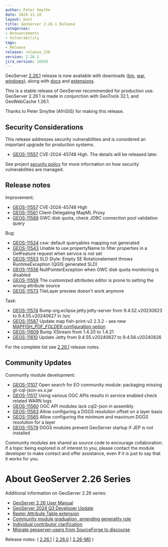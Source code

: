 ```yaml
---
author: Peter Smythe
date: 2024-11-18
layout: post
title: GeoServer 2.26.1 Release
categories:
- Announcements
- Vulnerability
tags:
- Release
release: release_226
version: 2.26.1
jira_version: 16935
--- 
```


GeoServer [2.26.1](/release/2.26.1/) release is now available
with downloads
([bin](https://sourceforge.net/projects/geoserver/files/GeoServer/2.26.1/geoserver-2.26.1-bin.zip/download),
[war](https://sourceforge.net/projects/geoserver/files/GeoServer/2.26.1/geoserver-2.26.1-war.zip/download),
[windows](https://sourceforge.net/projects/geoserver/files/GeoServer/2.26.1/GeoServer-2.26.1-winsetup.exe/download)), along with 
[docs](https://sourceforge.net/projects/geoserver/files/GeoServer/2.26.1/geoserver-2.26.1-htmldoc.zip/download) and
[extensions](https://sourceforge.net/projects/geoserver/files/GeoServer/2.26.1/extensions/).

This is a stable release of GeoServer recommended for production use.
GeoServer 2.26.1 is made in conjunction with GeoTools 32.1, and GeoWebCache 1.26.1. 

Thanks to Peter Smythe (AfriGIS) for making this release. 

## Security Considerations

This release addresses security vulnerabilities and is considered an important upgrade for production systems.

<!-- update cve list details when disclosed -->
* [GEOS-11557](https://osgeo-org.atlassian.net/browse/GEOS-11557) CVE-2024-45748 High.  The details will be released later.

See project [security policy](https://github.com/geoserver/geoserver/blob/main/SECURITY.md) for more information on how security vulnerabilities are managed. 

## Release notes

Improvement:

* [GEOS-11557](https://osgeo-org.atlassian.net/browse/GEOS-11557) CVE-2024-45748 High
* [GEOS-11561](https://osgeo-org.atlassian.net/browse/GEOS-11561) Client-Delegating MapML Proxy
* [GEOS-11588](https://osgeo-org.atlassian.net/browse/GEOS-11588) GWC disk quota, check JDBC connection pool validation query

Bug:

* [GEOS-11524](https://osgeo-org.atlassian.net/browse/GEOS-11524) csw: default queryables mapping not generated
* [GEOS-11543](https://osgeo-org.atlassian.net/browse/GEOS-11543) Unable to use propertyName to filter properties in a GetFeature request when service is not set
* [GEOS-11553](https://osgeo-org.atlassian.net/browse/GEOS-11553) SLD Style: Empty SE Rotationelement throws RuntimeException (QGIS generated SLD)
* [GEOS-11556](https://osgeo-org.atlassian.net/browse/GEOS-11556) NullPointerException when GWC disk quota monitoring is disabled
* [GEOS-11559](https://osgeo-org.atlassian.net/browse/GEOS-11559) The customized attributes editor is prone to setting the wrong attribute source 
* [GEOS-11573](https://osgeo-org.atlassian.net/browse/GEOS-11573) TileLayer preview doesn't work anymore

Task:

* [GEOS-11574](https://osgeo-org.atlassian.net/browse/GEOS-11574) Bump org.eclipse.jetty:jetty-server from 9.4.52.v20230823 to 9.4.55.v20240627 in /src
* [GEOS-11587](https://osgeo-org.atlassian.net/browse/GEOS-11587) Update map fish-print-v2 2.3.2 - see new [MAPFISH_PDF_FOLDER configuration option](https://mapfish.github.io/mapfish-print-v2/configuration.html)
* [GEOS-11609](https://osgeo-org.atlassian.net/browse/GEOS-11609) Bump XStream from 1.4.20 to 1.4.21
* [GEOS-11610](https://osgeo-org.atlassian.net/browse/GEOS-11610) Update Jetty from 9.4.55.v20240627 to 9.4.56.v20240826

For the complete list see [2.26.1](https://github.com/geoserver/geoserver/releases/tag/2.26.1) release notes. 

## Community Updates

Community module development:

* [GEOS-11107](https://osgeo-org.atlassian.net/browse/GEOS-11107) Open search for EO community module: packaging missing gt-cql-json-xx.x.jar
* [GEOS-11517](https://osgeo-org.atlassian.net/browse/GEOS-11517) Using various OGC APIs results in service enabled check related WARN logs
* [GEOS-11560](https://osgeo-org.atlassian.net/browse/GEOS-11560) OGC API modules lack cql2-json in assembly
* [GEOS-11563](https://osgeo-org.atlassian.net/browse/GEOS-11563) Allow configuring a DGGS resolution offset on a layer basis
* [GEOS-11565](https://osgeo-org.atlassian.net/browse/GEOS-11565) Allow configuring the minimum and maximum DGGS resolution for a layer
* [GEOS-11579](https://osgeo-org.atlassian.net/browse/GEOS-11579) DGGS modules prevent GeoServer startup if JEP is not installed

Community modules are shared as source code to encourage collaboration. If a topic being explored is of interest to you, please contact the module developer to make contact and offer assistance, even if it is just to say that it works for you. 

# About GeoServer 2.26 Series

Additional information on GeoServer 2.26 series:

* [GeoServer 2.26 User Manual](https://docs.geoserver.org/2.26.x/en/user/)
* [GeoServer 2024 Q3 Developer Update](https://geoserver.org/behind%20the%20scenes/2024/07/22/developer-update.html) 
* [Raster Attribute Table extension](https://github.com/geoserver/geoserver/wiki/GSIP-222)
* [Community module graduation, amending generality rule](https://github.com/geoserver/geoserver/wiki/GSIP-223)
* [Individual contributor clarification](https://github.com/geoserver/geoserver/wiki/GSIP-224)
* [Migrate geoserver-users from SourceForge to discourse](https://github.com/geoserver/geoserver/wiki/GSIP-225)

Release notes:
( [2.26.1](https://github.com/geoserver/geoserver/releases/tag/2.26.1)
| [2.26.0](https://github.com/geoserver/geoserver/releases/tag/2.26.0)
| [2.26-M0](https://github.com/geoserver/geoserver/releases/tag/2.26-M0)
) 

